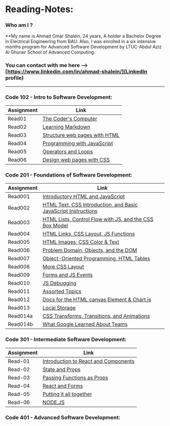 # Reading-Notes:

### Who am I ?
**My name is Ahmad Omar Shalein, 24 years, A holder a Bachelor Degree in Electrical Engineering from BAU. Also, I was enrolled in a six intensive months program for Advanced Software Development by LTUC-Abdul Aziz Al Ghurair School of Advanced Computing.

### You can contact with me here --> [https://www.linkedin.com/in/ahmad-shalein/](LinkedIn profile)

---------------------------------------------------------------------------------------------

### Code 102 - Intro to Software Development:

| Assignment | Link              |
|------------|-------------------|
| Read01     | [The Coder's Computer](read01) |
| Read02     | [Learning Markdown](read02) |
| Read03     | [Structure web pages with HTML](read03) |
| Read04     | [Programming with JavaScript](read04) |
| Read05     | [Operators and Loops](read05) |
| Read06     | [Design web pages with CSS](read06) |

### Code 201 - Foundations of Software Development:

| Assignment  | Link               |
|-------------|--------------------|
| Read001     | [Introductory HTML and JavaScript](read001) |
| Read002     | [HTML Text, CSS Introduction, and Basic JavaScript Instructions](read002) |
| Read003     | [HTML Lists, Control Flow with JS, and the CSS Box Model](read003) |
| Read004     | [HTML Links, CSS Layout, JS Functions](read004) |
| Read005     | [HTML Images; CSS Color & Text](read005) |
| Read006     | [Problem Domain, Objects, and the DOM](read006) |
| Read007     | [Object-Oriented Programming, HTML Tables](read007) |
| Read008     | [More CSS Layout](read008) |
| Read009     | [Forms and JS Events](read009) |
| Read010     | [JS Debugging](read010) |
| Read011     | [Assorted Topics](read011) |
| Read012     | [Docs for the HTML canvas Element & Chart.js](read012) |
| Read013     | [Local Storage](read013) |
| Read014a     | [CSS Transforms, Transitions, and Animations](read014a) |
| Read014b     | [What Google Learned About Teams](read014b) |

### Code 301 - Intermediate Software Development:

| Assignment  | Link               |
|-------------|--------------------|
| Read-01     | [Introduction to React and Components](read-01) |
| Read-02     | [State and Props](read-02) |
| Read-03     | [Passing Functions as Props](read-03) |
| Read-04     | [React and Forms](read-04) |
| Read-05     | [Putting it all together](read-05) |
| Read-06     | [NODE.JS](read-06) |

### Code 401 - Advanced Software Development:







